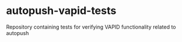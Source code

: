 # autopush-vapid-tests
Repository containing tests for verifying VAPID functionality related to autopush
